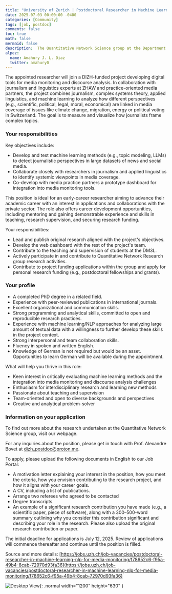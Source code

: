 ```yaml
---
title: "University of Zurich | Postdoctoral Researcher in Machine Learning/NLP for Media Monitoring"
date: 2025-07-03 00:00:00 -0400
categories: [Community]
tags: [job, postdoc]
comments: false
toc: true
math: false
mermaid: false
description:  The Quantitative Network Science group at the Department of Mathematical Modeling and Machine Learning (DM3L) of the University of Zurich (UZH) invites applications for a Postdoctoral Researcher position to join our team. The initial appointment will be for two years.
alpez:
  name: Amahury J. L. Diaz
  twitter: amahury0
---
```

The appointed researcher will join a DIZH-funded project developing digital tools for media monitoring and discourse analysis. In collaboration with journalism and linguistics experts at ZHAW and practice-oriented media partners, the project combines journalism, complex systems theory, applied linguistics, and machine learning to analyze how different perspectives (e.g., scientific, political, legal, moral, economical) are linked in media coverage of issues like climate change, migration, energy or political voting in Switzerland. The goal is to measure and visualize how journalists frame complex topics.

### Your responsibilities
Key objectives include:
- Develop and test machine learning methods (e.g., topic modeling, LLMs) to detect journalistic perspectives in large datasets of news and social media.
- Collaborate closely with researchers in journalism and applied linguistics to identify systemic viewpoints in media coverage.
- Co-develop with media practice partners a prototype dashboard for integration into media monitoring tools.

This position is ideal for an early-career researcher aiming to advance their academic career with an interest in applications and collaborations with the private sector. The role also offers career development opportunities, including mentoring and gaining demonstrable experience and skills in teaching, research supervision, and securing research funding.

Your responsibilities:
- Lead and publish original research aligned with the project's objectives.
- Develop the web dashboard with the rest of the project's team.
- Contribute to the teaching and supervision of students at the DM3L.
- Actively participate in and contribute to Quantitative Network Research group research activities.
- Contribute to project funding applications within the group and apply for personal research funding (e.g., postdoctoral fellowships and grants).

### Your profile
- A completed PhD degree in a related field.
- Experience with peer-reviewed publications in international journals.
- Excellent organizational and communication skills.
- Strong programming and analytical skills, committed to open and reproducible research practices.
- Experience with machine learning/NLP approaches for analyzing large amount of textual data with a willingness to further develop these skills in the project context.
- Strong interpersonal and team collaboration skills.
- Fluency in spoken and written English.
- Knowledge of German is not required but would be an asset. Opportunities to learn German will be available during the appointment.

What will help you thrive in this role:
- Keen interest in critically evaluating machine learning methods and the integration into media monitoring and discourse analysis challenges
- Enthusiasm for interdisciplinary research and learning new methods
- Passionate about teaching and supervision
- Team-oriented and open to diverse backgrounds and perspectives
- Creative and analytical problem-solver

### Information on your application
To find out more about the research undertaken at the Quantitative Network Science group, visit our webpage.

For any inquiries about the position, please get in touch with Prof. Alexandre Bovet at dizh_postdoc@proton.me.

To apply, please upload the following documents in English to our Job Portal:
- A motivation letter explaining your interest in the position, how you meet the criteria, how you envision contributing to the research project, and how it aligns with your career goals.
- A CV, including a list of publications.
- Arrange two referees who agreed to be contacted
- Degree transcripts.
- An example of a significant research contribution you have made (e.g., a scientific paper, piece of software), along with a 300–500-word summary outlining why you consider this contribution significant and describing your role in the research. Please also upload the original research contribution or paper.

The initial deadline for applications is July 12, 2025. Review of applications will commence thereafter and continue until the position is filled.

Source and more details: [https://jobs.uzh.ch/job-vacancies/postdoctoral-researcher-in-machine-learning-nlp-for-media-monitoring/f78652c6-f95a-49b4-8cab-72970d93fa36](https://jobs.uzh.ch/job-vacancies/postdoctoral-researcher-in-machine-learning-nlp-for-media-monitoring/f78652c6-f95a-49b4-8cab-72970d93fa36)

![Desktop View](/assets/img/fix/complexity-cat-newsletter.png){: .normal width="1200" height="630" }
